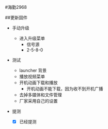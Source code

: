 #海勤2968

##更新固件
- 手动升级  
	- 进入升级菜单  
		- 信号源  
		- 2-5-8-0  
- 测试
	- launcher 背景  
	- 播放视频菜单  
	- 开机动画下载和播放  
		- 开机动画不能下载，因为收不到开机广播
	- 去掉多媒体和文件管理    
	- 厂家采用自己的设置

- 提测
	- [x] 已经提测
